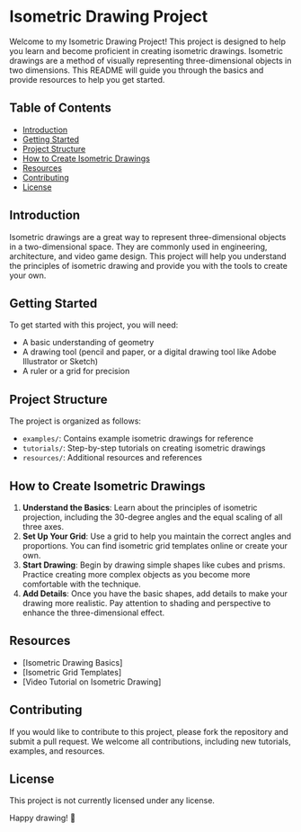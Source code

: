 # Isometric Drawing Project

Welcome to my Isometric Drawing Project! This project is designed to help you learn and become proficient in creating isometric drawings. Isometric drawings are a method of visually representing three-dimensional objects in two dimensions. This README will guide you through the basics and provide resources to help you get started.

## Table of Contents
- [Introduction](#introduction)
- [Getting Started](#getting-started)
- [Project Structure](#project-structure)
- [How to Create Isometric Drawings](#how-to-create-isometric-drawings)
- [Resources](#resources)
- [Contributing](#contributing)
- [License](#license)

## Introduction
Isometric drawings are a great way to represent three-dimensional objects in a two-dimensional space. They are commonly used in engineering, architecture, and video game design. This project will help you understand the principles of isometric drawing and provide you with the tools to create your own.

## Getting Started
To get started with this project, you will need:
- A basic understanding of geometry
- A drawing tool (pencil and paper, or a digital drawing tool like Adobe Illustrator or Sketch)
- A ruler or a grid for precision

## Project Structure
The project is organized as follows:
- `examples/`: Contains example isometric drawings for reference
- `tutorials/`: Step-by-step tutorials on creating isometric drawings
- `resources/`: Additional resources and references

## How to Create Isometric Drawings
1. **Understand the Basics**: Learn about the principles of isometric projection, including the 30-degree angles and the equal scaling of all three axes.
2. **Set Up Your Grid**: Use a grid to help you maintain the correct angles and proportions. You can find isometric grid templates online or create your own.
3. **Start Drawing**: Begin by drawing simple shapes like cubes and prisms. Practice creating more complex objects as you become more comfortable with the technique.
4. **Add Details**: Once you have the basic shapes, add details to make your drawing more realistic. Pay attention to shading and perspective to enhance the three-dimensional effect.

## Resources
- [Isometric Drawing Basics]
- [Isometric Grid Templates]
- [Video Tutorial on Isometric Drawing]

## Contributing
If you would like to contribute to this project, please fork the repository and submit a pull request. We welcome all contributions, including new tutorials, examples, and resources.

## License
This project is not currently licensed under any license. 

Happy drawing! 🎨
